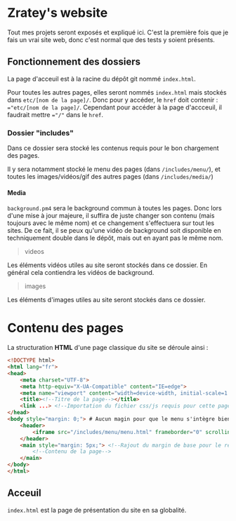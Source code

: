 # Zratey's website
Tout mes projets seront exposés et expliqué ici. C'est la première fois que je fais un vrai site web, donc c'est normal que des tests y soient présents.

## Fonctionnement des dossiers
La page d'acceuil est à la racine du dépôt git nommé `index.html`.

Pour toutes les autres pages, elles seront nommés `index.html` mais stockés dans `etc/[nom de la page]/`. Donc pour y accéder, le `href` doit contenir : `="etc/[nom de la page]/`. Cependant pour accéder à la page d'accceuil, il faudrait mettre `="/"` dans le `href`.

### Dossier "includes"
Dans ce dossier sera stocké les contenus requis pour le bon chargement des pages.

Il y sera notamment stocké le menu des pages (dans `/includes/menu/`), et toutes les images/vidéos/gif des autres pages (dans `/includes/media/`)

#### Media
`background.pm4` sera le background commun à toutes les pages. Donc lors d'une mise à jour majeure, il suffira de juste changer son contenu (mais toujours avec le même nom) et ce changement s'effectuera sur tout les sites. De ce fait, il se peux qu'une vidéo de background soit disponible en techniquement double dans le dépôt, mais out en ayant pas le même nom.

> videos

Les éléments vidéos utiles au site seront stockés dans ce dossier. En général cela contiendra les vidéos de background.
> images

Les éléments d'images utiles au site seront stockés dans ce dossier.

# Contenu des pages
La structuration **HTML** d'une page classique du site se déroule ainsi :
```html
<!DOCTYPE html>
<html lang="fr">
<head>
    <meta charset="UTF-8">
    <meta http-equiv="X-UA-Compatible" content="IE=edge">
    <meta name="viewport" content="width=device-width, initial-scale=1.0">
    <title><!--Titre de la page--></title>
    <link ...> <!--Importation du fichier css/js requis pour cette page-->
</head>
<body style="margin: 0;"> # Aucun magin pour que le menu s'intègre bien dans la page
    <header>
        <iframe src="/includes/menu/menu.html" frameborder="0" scrolling="no" style="width: 100%;"></iframe> <!--Intégration de la page du menu-->
    </header>
    <main style="margin: 5px;"> <!--Rajout du margin de base pour le reste de la page-->
        <!--Contenu de la page-->
    </main>
</body>
</html>
```
## Acceuil
`index.html` est la page de présentation du site en sa globalité.
